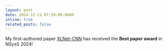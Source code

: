 ```yaml
---
layout: post
date: 2024-12-21 07:59:00-0400
inline: true
related_posts: false
---
```


My  first-authored paper [XLNet-CNN](https://dl.acm.org/doi/10.1145/3704522.3704540) has received the **Best paper award** in NSysS 2024!
